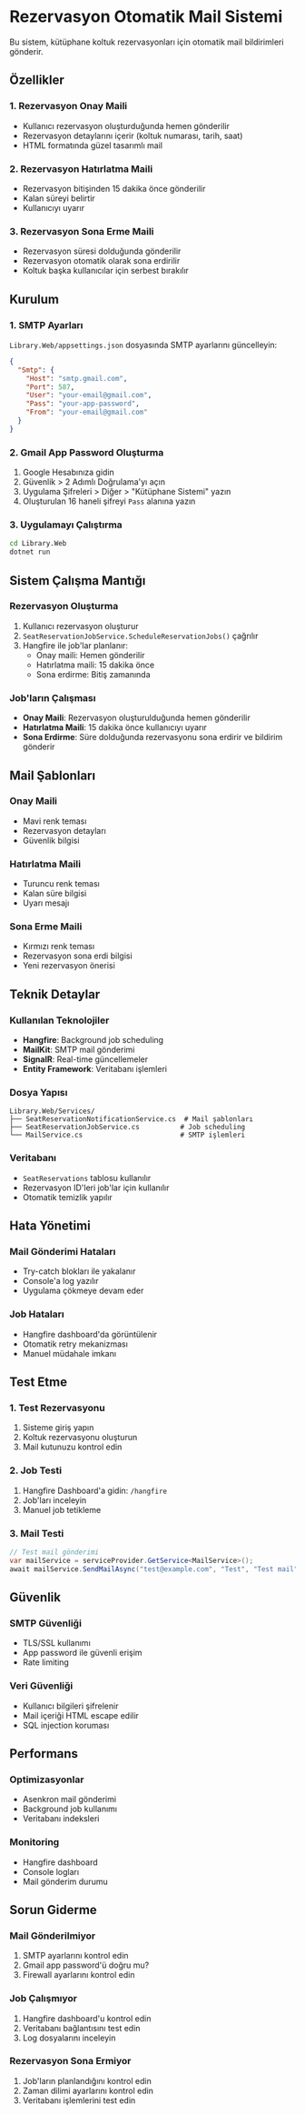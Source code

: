 # Rezervasyon Otomatik Mail Sistemi

Bu sistem, kütüphane koltuk rezervasyonları için otomatik mail bildirimleri gönderir.

## Özellikler

### 1. Rezervasyon Onay Maili
- Kullanıcı rezervasyon oluşturduğunda hemen gönderilir
- Rezervasyon detaylarını içerir (koltuk numarası, tarih, saat)
- HTML formatında güzel tasarımlı mail

### 2. Rezervasyon Hatırlatma Maili
- Rezervasyon bitişinden 15 dakika önce gönderilir
- Kalan süreyi belirtir
- Kullanıcıyı uyarır

### 3. Rezervasyon Sona Erme Maili
- Rezervasyon süresi dolduğunda gönderilir
- Rezervasyon otomatik olarak sona erdirilir
- Koltuk başka kullanıcılar için serbest bırakılır

## Kurulum

### 1. SMTP Ayarları
`Library.Web/appsettings.json` dosyasında SMTP ayarlarını güncelleyin:

```json
{
  "Smtp": {
    "Host": "smtp.gmail.com",
    "Port": 587,
    "User": "your-email@gmail.com",
    "Pass": "your-app-password",
    "From": "your-email@gmail.com"
  }
}
```

### 2. Gmail App Password Oluşturma
1. Google Hesabınıza gidin
2. Güvenlik > 2 Adımlı Doğrulama'yı açın
3. Uygulama Şifreleri > Diğer > "Kütüphane Sistemi" yazın
4. Oluşturulan 16 haneli şifreyi `Pass` alanına yazın

### 3. Uygulamayı Çalıştırma
```bash
cd Library.Web
dotnet run
```

## Sistem Çalışma Mantığı

### Rezervasyon Oluşturma
1. Kullanıcı rezervasyon oluşturur
2. `SeatReservationJobService.ScheduleReservationJobs()` çağrılır
3. Hangfire ile job'lar planlanır:
   - Onay maili: Hemen gönderilir
   - Hatırlatma maili: 15 dakika önce
   - Sona erdirme: Bitiş zamanında

### Job'ların Çalışması
- **Onay Maili**: Rezervasyon oluşturulduğunda hemen gönderilir
- **Hatırlatma Maili**: 15 dakika önce kullanıcıyı uyarır
- **Sona Erdirme**: Süre dolduğunda rezervasyonu sona erdirir ve bildirim gönderir

## Mail Şablonları

### Onay Maili
- Mavi renk teması
- Rezervasyon detayları
- Güvenlik bilgisi

### Hatırlatma Maili
- Turuncu renk teması
- Kalan süre bilgisi
- Uyarı mesajı

### Sona Erme Maili
- Kırmızı renk teması
- Rezervasyon sona erdi bilgisi
- Yeni rezervasyon önerisi

## Teknik Detaylar

### Kullanılan Teknolojiler
- **Hangfire**: Background job scheduling
- **MailKit**: SMTP mail gönderimi
- **SignalR**: Real-time güncellemeler
- **Entity Framework**: Veritabanı işlemleri

### Dosya Yapısı
```
Library.Web/Services/
├── SeatReservationNotificationService.cs  # Mail şablonları
├── SeatReservationJobService.cs          # Job scheduling
└── MailService.cs                        # SMTP işlemleri
```

### Veritabanı
- `SeatReservations` tablosu kullanılır
- Rezervasyon ID'leri job'lar için kullanılır
- Otomatik temizlik yapılır

## Hata Yönetimi

### Mail Gönderimi Hataları
- Try-catch blokları ile yakalanır
- Console'a log yazılır
- Uygulama çökmeye devam eder

### Job Hataları
- Hangfire dashboard'da görüntülenir
- Otomatik retry mekanizması
- Manuel müdahale imkanı

## Test Etme

### 1. Test Rezervasyonu
1. Sisteme giriş yapın
2. Koltuk rezervasyonu oluşturun
3. Mail kutunuzu kontrol edin

### 2. Job Testi
1. Hangfire Dashboard'a gidin: `/hangfire`
2. Job'ları inceleyin
3. Manuel job tetikleme

### 3. Mail Testi
```csharp
// Test mail gönderimi
var mailService = serviceProvider.GetService<MailService>();
await mailService.SendMailAsync("test@example.com", "Test", "Test mail");
```

## Güvenlik

### SMTP Güvenliği
- TLS/SSL kullanımı
- App password ile güvenli erişim
- Rate limiting

### Veri Güvenliği
- Kullanıcı bilgileri şifrelenir
- Mail içeriği HTML escape edilir
- SQL injection koruması

## Performans

### Optimizasyonlar
- Asenkron mail gönderimi
- Background job kullanımı
- Veritabanı indeksleri

### Monitoring
- Hangfire dashboard
- Console logları
- Mail gönderim durumu

## Sorun Giderme

### Mail Gönderilmiyor
1. SMTP ayarlarını kontrol edin
2. Gmail app password'ü doğru mu?
3. Firewall ayarlarını kontrol edin

### Job Çalışmıyor
1. Hangfire dashboard'u kontrol edin
2. Veritabanı bağlantısını test edin
3. Log dosyalarını inceleyin

### Rezervasyon Sona Ermiyor
1. Job'ların planlandığını kontrol edin
2. Zaman dilimi ayarlarını kontrol edin
3. Veritabanı işlemlerini test edin 